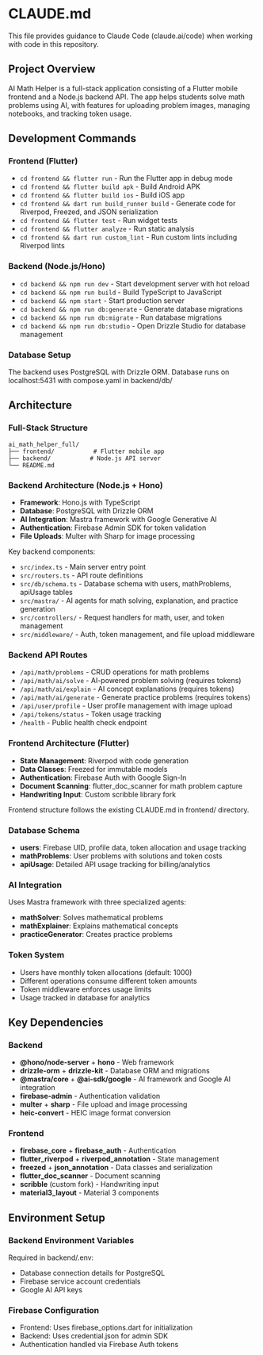 # CLAUDE.md

This file provides guidance to Claude Code (claude.ai/code) when working with code in this repository.

## Project Overview

AI Math Helper is a full-stack application consisting of a Flutter mobile frontend and a Node.js backend API. The app helps students solve math problems using AI, with features for uploading problem images, managing notebooks, and tracking token usage.

## Development Commands

### Frontend (Flutter)
- `cd frontend && flutter run` - Run the Flutter app in debug mode
- `cd frontend && flutter build apk` - Build Android APK
- `cd frontend && flutter build ios` - Build iOS app
- `cd frontend && dart run build_runner build` - Generate code for Riverpod, Freezed, and JSON serialization
- `cd frontend && flutter test` - Run widget tests
- `cd frontend && flutter analyze` - Run static analysis
- `cd frontend && dart run custom_lint` - Run custom lints including Riverpod lints

### Backend (Node.js/Hono)
- `cd backend && npm run dev` - Start development server with hot reload
- `cd backend && npm run build` - Build TypeScript to JavaScript
- `cd backend && npm start` - Start production server
- `cd backend && npm run db:generate` - Generate database migrations
- `cd backend && npm run db:migrate` - Run database migrations
- `cd backend && npm run db:studio` - Open Drizzle Studio for database management

### Database Setup
The backend uses PostgreSQL with Drizzle ORM. Database runs on localhost:5431 with compose.yaml in backend/db/

## Architecture

### Full-Stack Structure
```
ai_math_helper_full/
├── frontend/           # Flutter mobile app
├── backend/           # Node.js API server
└── README.md
```

### Backend Architecture (Node.js + Hono)
- **Framework**: Hono.js with TypeScript
- **Database**: PostgreSQL with Drizzle ORM
- **AI Integration**: Mastra framework with Google Generative AI
- **Authentication**: Firebase Admin SDK for token validation
- **File Uploads**: Multer with Sharp for image processing

Key backend components:
- `src/index.ts` - Main server entry point
- `src/routers.ts` - API route definitions
- `src/db/schema.ts` - Database schema with users, mathProblems, apiUsage tables
- `src/mastra/` - AI agents for math solving, explanation, and practice generation
- `src/controllers/` - Request handlers for math, user, and token management
- `src/middleware/` - Auth, token management, and file upload middleware

### Backend API Routes
- `/api/math/problems` - CRUD operations for math problems
- `/api/math/ai/solve` - AI-powered problem solving (requires tokens)
- `/api/math/ai/explain` - AI concept explanations (requires tokens)  
- `/api/math/ai/generate` - Generate practice problems (requires tokens)
- `/api/user/profile` - User profile management with image upload
- `/api/tokens/status` - Token usage tracking
- `/health` - Public health check endpoint

### Frontend Architecture (Flutter)
- **State Management**: Riverpod with code generation
- **Data Classes**: Freezed for immutable models
- **Authentication**: Firebase Auth with Google Sign-In
- **Document Scanning**: flutter_doc_scanner for math problem capture
- **Handwriting Input**: Custom scribble library fork

Frontend structure follows the existing CLAUDE.md in frontend/ directory.

### Database Schema
- **users**: Firebase UID, profile data, token allocation and usage tracking
- **mathProblems**: User problems with solutions and token costs
- **apiUsage**: Detailed API usage tracking for billing/analytics

### AI Integration
Uses Mastra framework with three specialized agents:
- **mathSolver**: Solves mathematical problems
- **mathExplainer**: Explains mathematical concepts
- **practiceGenerator**: Creates practice problems

### Token System
- Users have monthly token allocations (default: 1000)
- Different operations consume different token amounts
- Token middleware enforces usage limits
- Usage tracked in database for analytics

## Key Dependencies

### Backend
- **@hono/node-server** + **hono** - Web framework
- **drizzle-orm** + **drizzle-kit** - Database ORM and migrations
- **@mastra/core** + **@ai-sdk/google** - AI framework and Google AI integration
- **firebase-admin** - Authentication validation
- **multer** + **sharp** - File upload and image processing
- **heic-convert** - HEIC image format conversion

### Frontend
- **firebase_core** + **firebase_auth** - Authentication
- **flutter_riverpod** + **riverpod_annotation** - State management
- **freezed** + **json_annotation** - Data classes and serialization
- **flutter_doc_scanner** - Document scanning
- **scribble** (custom fork) - Handwriting input
- **material3_layout** - Material 3 components

## Environment Setup

### Backend Environment Variables
Required in backend/.env:
- Database connection details for PostgreSQL
- Firebase service account credentials
- Google AI API keys

### Firebase Configuration
- Frontend: Uses firebase_options.dart for initialization
- Backend: Uses credential.json for admin SDK
- Authentication handled via Firebase Auth tokens